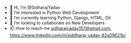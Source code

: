 - 👋 Hi, I’m @SidharajYadav
- 👀 I’m interested in Python Web Development
- 🌱 I’m currently learning Python, Django, HTML, Git
- 💞️ I’m looking to collaborate on New Developers
- 📫 How to reach me sidharajyadav157@gmail.com, https://www.linkedin.com/in/siddharaj-yadav-82a09621b/

<!---
SidharajYadav/SidharajYadav is a ✨ special ✨ repository because its `README.md` (this file) appears on your GitHub profile.
You can click the Preview link to take a look at your changes.
--->
